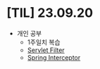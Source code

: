 # [TIL] 23.09.20

* 개인 공부
  * 1주일치 복습 
  * [Servlet Filter](../spring_study/finter_and_interceptor.md)
  * [Spring Interceptor](../spring_study/finter_and_interceptor.md)
  


  